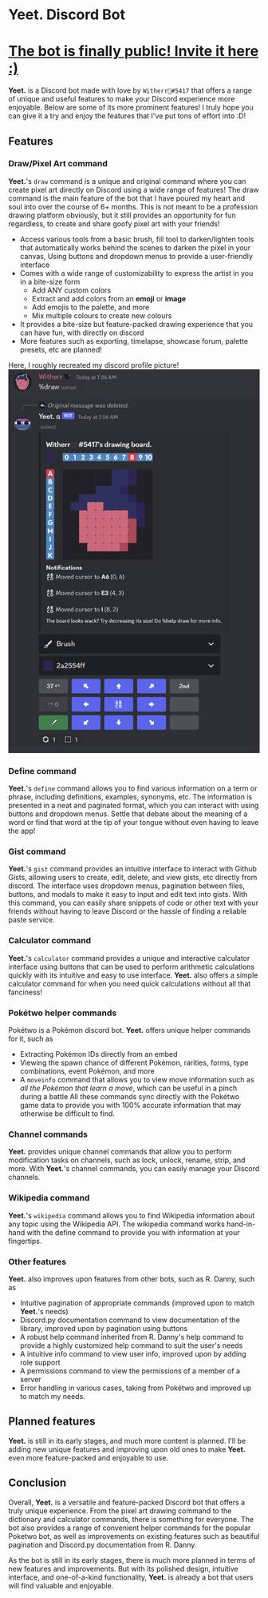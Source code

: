 # **Yeet.** Discord Bot
# [The bot is finally public! Invite it here :)](https://discord.com/oauth2/authorize?client_id=634409171114262538&scope=bot+applications.commands&permissions=138513083472)
**Yeet.** is a Discord bot made with love by `Witherr🖤#5417` that offers a range of unique and useful features to make your Discord experience more enjoyable. Below are some of its more prominent features!
I truly hope you can give it a try and enjoy the features that I've put tons of effort into :D!

## Features
### Draw/Pixel Art command
**Yeet.**'s `draw` command is a unique and original command where you can create pixel art directly on Discord using a wide range of features!
The draw command is the main feature of the bot that I have poured my heart and soul into over the course of 6+ months. This is not meant to be a profession drawing platform obviously, but it still provides an opportunity for fun regardless, to create and share goofy pixel art with your friends!
- Access various tools from a basic brush, fill tool to darken/lighten tools that automatically works behind the scenes to darken the pixel in your canvas, Using buttons and dropdown menus to provide a user-friendly interface
- Comes with a wide range of customizability to express the artist in you in a bite-size form
    - Add ANY custom colors
    - Extract and add colors from an **emoji** or **image**
    - Add emojis to the palette, and more
    - Mix multiple colours to create new colours
- It provides a bite-size but feature-packed drawing experience that you can have fun, with directly on discord
- More features such as exporting, timelapse, showcase forum, palette presets, etc are planned!

Here, I roughly recreated my discord profile picture!
![draw](feature_showcase/draw.png)

### Define command
**Yeet.**'s `define` command allows you to find various information on a term or phrase, including definitions, examples, synonyms, etc. The information is presented in a neat and paginated format, which you can interact with using buttons and dropdown menus. Settle that debate about the meaning of a word or find that word at the tip of your tongue without even having to leave the app!

### Gist command
**Yeet.**'s `gist` command provides an intuitive interface to interact with Github Gists, allowing users to create, edit, delete, and view gists, etc directly from discord. The interface uses dropdown menus, pagination between files, buttons, and modals to make it easy to input and edit text into gists. With this command, you can easily share snippets of code or other text with your friends without having to leave Discord or the hassle of finding a reliable paste service.

### Calculator command
**Yeet.**'s `calculator` command provides a unique and interactive calculator interface using buttons that can be used to perform arithmetic calculations quickly with its intuitive and easy to use interface. **Yeet.** also offers a simple calculator command for when you need quick calculations without all that fanciness!

### Pokétwo helper commands
Pokétwo is a Pokémon discord bot. **Yeet.** offers unique helper commands for it, such as
- Extracting Pokémon IDs directly from an embed
- Viewing the spawn chance of different Pokémon, rarities, forms, type combinations, event Pokémon, and more
- A `moveinfo` command that allows you to view move information such as *all the Pokémon that learn a move*, which can be useful in a pinch during a battle
All these commands sync directly with the Pokétwo game data to provide you with 100% accurate information that may otherwise be difficult to find.

### Channel commands
**Yeet.** provides unique channel commands that allow you to perform modification tasks on channels, such as lock, unlock, rename, strip, and more. With **Yeet.**'s channel commands, you can easily manage your Discord channels.

### Wikipedia command
**Yeet.**'s `wikipedia` command allows you to find Wikipedia information about any topic using the Wikipedia API. The wikipedia command works hand-in-hand with the define command to provide you with information at your fingertips.

### Other features
**Yeet.** also improves upon features from other bots, such as R. Danny, such as
- Intuitive pagination of appropriate commands (improved upon to match **Yeet.**'s needs)
- Discord.py documentation command to view documentation of the library, improved upon by pagination using buttons
- A robust help command inherited from R. Danny's help command to provide a highly customized help command to suit the user's needs
- A intuitive info command to view user info, improved upon by adding role support
- A permissions command to view the permissions of a member of a server
- Error handling in various cases, taking from Pokétwo and improved up to match my needs.

## Planned features
**Yeet.** is still in its early stages, and much more content is planned. I'll be adding new unique features and improving upon old ones to make **Yeet.** even more feature-packed and enjoyable to use.

## Conclusion
Overall, **Yeet.** is a versatile and feature-packed Discord bot that offers a truly unique experience. From the pixel art drawing command to the dictionary and calculator commands, there is something for everyone. The bot also provides a range of convenient helper commands for the popular Poketwo bot, as well as improvements on existing features such as beautiful pagination and Discord.py documentation from R. Danny.

As the bot is still in its early stages, there is much more planned in terms of new features and improvements. But with its polished design, intuitive interface, and one-of-a-kind functionality, **Yeet.** is already a bot that users will find valuable and enjoyable.